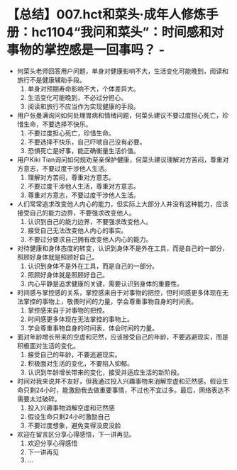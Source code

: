 # 【总结】007.hct和菜头·成年人修炼手册：hc1104“我问和菜头”：时间感和对事物的掌控感是一回事吗？ -

-   何菜头老师回答用户问题，单身对健康影响不大，生活变化可能晚到，阅读和旅行不是健康辅助手段。
    1.  单身对预期寿命影响不大，个体差异大。
    2.  生活变化可能晚到，不必过分担心。
    3.  阅读和旅行不应当作为实现健康的手段。
-   用户张曼满询问如何处理胃病和情绪问题，何菜头建议不要过度担心死亡，珍惜生命，不要选择不快乐。
    1.  不要过度担心死亡，珍惜生命。
    2.  不要选择不快乐，自己吓唬自己没有必要。
    3.  恐惧死亡是好事，能正确衡量生活价值。
-   用户Kiki Tian询问如何规劝至亲保护健康，何菜头建议理解对方苦闷，尊重对方意志，不要过度干涉他人生活。
    1.  理解对方苦闷，尊重对方意志。
    2.  不要过度干涉他人生活，尊重对方意志。
    3.  尊重对方意志，不要过度干涉他人生活。
-   人们常常追求改变他人内心的能力，但实际上大部分人并没有这种能力，应该接受自己的能力边界，不要强求改变他人。
    1.  认识到自己的能力边界，不要强求改变他人。
    2.  接受自己无法改变他人内心的事实。
    3.  不要过分要求自己拥有改变他人内心的能力。
-   对待健康和身体态度的转变，认识到身体不是外在工具，而是自己的一部分，照顾好身体就是照顾好自己。
    1.  认识到身体不是外在工具，而是自己的一部分。
    2.  照顾好身体就是照顾好自己。
    3.  内心平静是追求健康的关键，需要认识到身体的重要性。
-   时间感与掌控感的关系，掌控感来自于对事物的把控，但时间感更多体现在无法掌控的事物上，敬畏时间的力量，学会尊重事物自身的时间表。
    1.  掌控感来自于对事物的把控。
    2.  时间感更多体现在无法掌控的事物上。
    3.  学会尊重事物自身的时间表，体会时间的力量。
-   面对年龄增长带来的空虚和茫然，应该接受自己的年龄，不要逃避现实，而是积极面对生活的变化。
    1.  接受自己的年龄，不要逃避现实。
    2.  积极面对生活的变化，不要陷入抑郁。
    3.  认识到年龄增长带来的变化，接受并适应生活的新阶段。
-   时间对我来说并不友好，但我通过投入兴趣事物来消解空虚和茫然感。假设生命只剩24小时，能激励我去做重要事情，不过也不宜过多。最后，网络表达不需要太过破碎。
    1.  投入兴趣事物消解空虚和茫然感
    2.  假设生命只剩24小时激励自己
    3.  不要过度想象，避免变得没皮没脸
-   欢迎在留言区分享心得感悟，下一讲再见。
    1.  欢迎分享心得感悟
    2.  下一讲再见
    3.  ...
